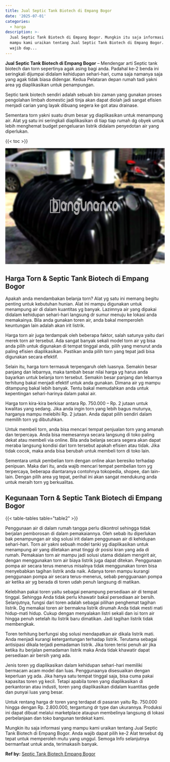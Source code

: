 ```yaml
---
title: Jual Septic Tank Biotech di Empang Bogor
date: '2025-07-01'
categories:
  - harga
description: >-
  Jual Septic Tank Biotech di Empang Bogor. Mungkin itu saja informasi yang
  mampu kami uraikan tentang Jual Septic Tank Biotech di Empang Bogor. Anda
  wajib dap...
---
```


**Jual Septic Tank Biotech di Empang Bogor** – Mendengar arti Septic tank biotech dan torn sepertinya agak asing bagi anda. Padahal ke-2 benda ini seringkali dijumpai didalam kehidupan sehari-hari, cuma saja namanya saja yang agak tidak biasa didengar. Kedua Pelataran depan rumah tadi yakni area yg diaplikasikan untuk penampungan.

Septic tank biotech sendiri adalah sebuah bio zaman yang gunakan proses pengolahan limbah domestic jadi tinja akan dapat diolah jadi sangat efisien menjadi carian yang layak dibuang segera ke got atau drainase.

Sementara torn yakni suatu drum besar yg diaplikasikan untuk menampung air. Alat yg satu ini seringkali diaplikasikan di tiap tiap rumah dg obyek untuk lebih menghemat budget pengeluaran listrik didalam penyedotan air yang diperlukan.

{{< toc >}}

![Jual Septic Tank Biotech di Empang Bogor](/images/jual-bio-septictank-24.png)

## Harga Torn & Septic Tank Biotech di Empang Bogor

Apakah anda mendambakan belanja torn? Alat yg satu ini memang begitu penting untuk kebutuhan hunian. Alat ini mampu digunakan untuk menampung air di dalam kuantitas yg banyak. Lazimnya air yang dipakai didalam kehidupan sehari-hari langsung dr sumur menuju ke lokasi anda memakainya. Bila anda gunakan toren air, anda bakal memperoleh keuntungan lain adalah akan irit listrik.

Harga torn air juga terdampak oleh beberapa faktor, salah satunya yaitu dari merek torn air tersebut. Ada sangat banyak sekali model torn air yg bisa anda pilih untuk digunakan di tempat tinggal anda, pilih yang menurut anda paling efisien diaplikasikan. Pastikan anda pilih torn yang tepat jadi bisa digunakan secara efektif.

Selain itu, harga torn termasuk terpengaruh oleh luasnya. Semakin besar panjang dan lebarnya, maka tambah besar nilai harga yg harus anda bayarkan untuk belanja torn tersebut. Semakin besar panjang dan lebarnya terhitung bakal menjadi efektif untuk anda gunakan. Dimana air yg mampu ditampung bakal lebih banyak. Tentu bakal memudahkan anda untuk kepentingan sehari-harinya dalam pakai air.

Harga torn kira-kira berkisar antara Rp. 750.000 – Rp. 2 jutaan untuk kwalitas yang sedang. Jika anda ingin torn yang lebih bagus mutunya, harganya mampu melebihi Rp. 2 jutaan. Anda dapat pilih sendiri dalam memilih torn yg dibutuhkan.

Untuk membeli torn, anda bisa mencari tempat penjualan torn yang amanah dan terpercaya. Anda bisa memesannya secara langsung di toko paling dekat atau membeli via online. Bila anda belanja secara segera akan dapat meraba langsung kondisi dari torn tersebut apakah efisien atau tidak. Jika tidak cocok, maka anda bisa berubah untuk membeli torn di toko lain.

Sementara untuk pembelian torn dengan online akan beresiko terhadap penipuan. Maka dari itu, anda wajib mencari tempat pembelian torn yg terpercaya, beberapa diantaranya contohnya tokopedia, shopee, dan lain-lain. Dengan pilih area yg tepat, perihal ini akan sangat mendukung anda untuk meraih torn yg berkualitas.

## Kegunaan Torn & Septic Tank Biotech di Empang Bogor

{{< table-tables table="table2" >}}

Penggunaan air di dalam rumah tangga perlu dikontrol sehingga tidak berjalan pemborosan di dalam pemakaiannya. Oleh sebab itu diperlukan bak penampungan air sbg solusi irit dalam penggunaan air di kehidupan sehari-hari. Torn air yakni sebuah model tanki yg diaplikasikan untuk menampung air yang diletakan amat tinggi dr posisi kran yang ada di rumah. Pemakaian torn air mampu jadi solusi utama didalam mengirit air, dengan menggunakan torn air biaya listrik juga dapat ditekan. Penggunaan pompa air secara terus menerus misalnya tidak menggunakan toren bisa menyebabkan tagihan listrik anda naik. Adanya toren mampu kurangi penggunaan pompa air secara terus-menerus, sebab pengguanaan pompa air ketika air yg berada di toren udah penuh langsung di matikan.

Kelebihan pakai toren yaitu sebagai penampung persediaan air di tempat tinggal. Sehingga Anda tidak perlu khawatir bakal persediaan air bersih. Selanjutnya, fungsi dari toren adalah sebagai pilihan penghemat tagihan listrik. Dg memakai toren air bermakna listrik dirumah Anda tidak mesti mati hidup-mati hidup. Cukup dengan menyalakan listri sekali dan isi torn air hingga penuh setelah itu listrik baru dimatikan. Jadi tagihan listrik tidak membengkak.

Toren terhitung berfungsi sbg solusi mendapatkan air dikala listrik mati. Anda menjadi kurangi ketergantungan terhadap listrik. Terutama sebagai antisipasi dikala terjadi pemadaman listrik. Jika toren terisi penuh air jika ketika itu berjalan pemadaman listrik maka Anda tidak khawatir dapat persediaan air bersih yang ada.

Jenis toren yg diaplikasikan dalam kehidupan sehari-hari memiliki bermacam acam model dan luas. Penggunaanya disesuaikan dengan keperluan yg ada. Jika hanya satu tempat tinggal saja, bisa cuma pakai kapasitas toren yg kecil. Tetapi apabila toren yang diaplikasikan di perkantoran atau industi, toren yang diaplikasikan didalam kuantitas gede dan punyai luas yang besar.

Untuk rentang harga dr toren yang terdapat di pasaran yaitu Rp. 750.000 hingga dengan Rp. 2.800.000, tergantung dr type dan ukurannya. Produksi ini dapat dibuat melalui marketplace ataupun membelinya langsung di lokasi perbelanjaan dan toko bangunan terdekat kami.

Mungkin itu saja informasi yang mampu kami uraikan tentang Jual Septic Tank Biotech di Empang Bogor. Anda wajib dapat pilih ke-2 Alat tersebut dg tepat untuk memperoleh mutu yang unggul. Semoga Info selanjutnya bermanfaat untuk anda, terimakasih banyak.

**Ref by:** [Septic Tank Biotech Empang Bogor](https://id.wikipedia.org/wiki/Septic)
